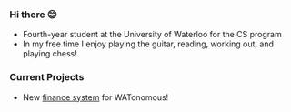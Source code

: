 ### Hi there 😊

<!--
**SmilestheSad/SmilestheSad** is a ✨ _special_ ✨ repository because its `README.md` (this file) appears on your GitHub profile. -->

- Fourth-year student at the University of Waterloo for the CS program 
- In my free time I enjoy playing the guitar, reading, working out, and playing chess!


### Current Projects
- New [finance system](https://github.com/WATonomous/wato_finance_system) for WATonomous!

